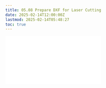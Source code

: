 ```yaml
---
title: 05.08 Prepare DXF for Laser Cutting
date: 2025-02-14T12:00:00Z
lastmod: 2025-02-14T05:48:27
toc: true
---
```


![Link to included file content](../../../../digital-fabrication/laser-cutting/prepare-dxf-file-for-laser-cutting.md)
